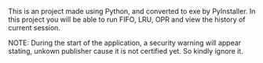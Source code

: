 This is an project made using Python, and converted to exe by PyInstaller.
In this project you will be able to run FIFO, LRU, OPR and view the history of current session.

NOTE: During the start of the application, a security warning will appear stating, unkown publisher cause it is not certified yet. So kindly ignore it.
